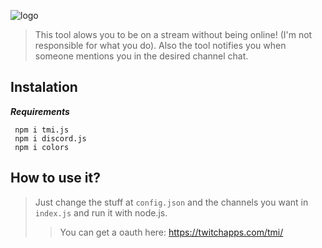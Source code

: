 ![logo](https://user-images.githubusercontent.com/66132515/112810766-c2ce9000-9051-11eb-9a15-1672cbb226cb.png)

>This tool alows you to be on a stream without being online! (I'm not responsible for what you do). Also the tool notifies you when someone mentions you in the desired channel chat.

## Instalation
***Requirements***
 ````
  npm i tmi.js
  npm i discord.js
  npm i colors
  ````
  ## How to use it?
  >Just change the stuff at ```config.json``` and the channels you want in ```index.js``` and run it with node.js.
  >>You can get a oauth here: https://twitchapps.com/tmi/
